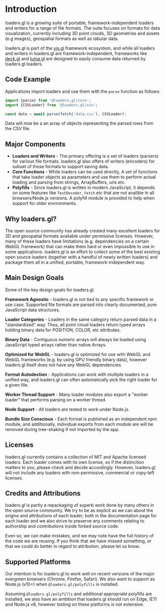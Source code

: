 # Introduction

loaders.gl is a growing suite of portable, framework-independent loaders and writers for a range of file formats. The suite focuses on formats for data visualization, currently including 3D point clouds, 3D geometries and assets (e.g images), geospatial formats as well as tabular data.

loaders.gl is part of the [vis.gl](https://vis.gl) framework ecosystem, and while all loaders and writers in loaders.gl are framework-independent, frameworks like [deck.gl](https://deck.gl) and [luma.gl](https://luma.gl) are designed to easily consume data returned by loaders.gl loaders.

## Code Example

Applications import loaders and use them with the `parse` function as follows:

```js
import {parse} from '@loaders.gl/core';
import {CSVLoader} from '@loaders.gl/csv';

const data = await parse(fetch('data.csv'), CSVLoader);
```

Data will now be a an array of objects representing the parsed rows from the CSV file.

## Major Components

- **Loaders and Writers** - The primary offering is a set of loaders (parsers) for various file formats. loaders.gl also offers of writers (encoders) for subset of those formats to support saving data.
- **Core Functions** - While loaders can be used directly, A set of functions that take loader objects as parameters and use them to perform actual loading and parsing from strings, ArrayBuffers, urls etc.
- **Polyfills** - Since loaders.gl is written in modern JavaScript, it depends on some features like `TextDecoder`, `fetch` etc that are not availble in all browsers/Node.js versions. A polyfill module is provided to help when support for older environments.

## Why loaders.gl?

The open source community has already created many excellent loaders for 3D and geospatial formats available under permissive licenses. However, many of these loaders have limitations (e.g. dependencies on a certain WebGL framework) that can make them hard or even impossible to use in some applications. loaders.gl is an effort to collect some of the best existing open source loaders (together with a handful of newly written loaders) and package them all in a unified, portable, framework-independent way.

## Main Design Goals

Some of the key design goals for loaders.gl.

**Framework Agnostic** - loaders.gl is not tied to any specific framework or use case. Supported file formats are parsed into clearly documented, pure JavaScript data structures.

**Loader Categories** - Loaders in the same category return parsed data in a "standardized" way. Thus, all point cloud loaders return typed arrays holding binary data for POSITION, COLOR, etc attributes.

**Binary Data** - Contiguous numeric arrays will always be loaded using JavaScript typed arrays rather than native Arrays.

**Optimized for WebGL** - loaders.gl is optimized for use with WebGL and WebGL frameworks (e.g. by using GPU friendly binary data), however loaders.gl itself does not have any WebGL dependencies.

**Format Autodection** - Applications can work with multiple loaders in a unified way, and loaders.gl can often automatically pick the right loader for a given file.

**Worker Thread Support** - Many loader modules also export a "worker loader" that performs parsing on a worker thread.

**Node Support** - All loaders are tested to work under Node.js.

**Bundle Size Conscious** - Each format is published as an independent npm module, and additionally, individual exports from each module are will be removed during tree-shaking if not imported by the app.

## Licenses

loaders.gl currently contains a collection of MIT and Apache licensed loaders. Each loader comes with its own license, so if the distinction matters to you, please check and decide accordingly. However, loaders.gl will not include any loaders with non-permissive, commercial or copy-left licenses.

## Credits and Attributions

loaders.gl is partly a repackaging of superb work done by many others in the open source community. We try to be as explicit as we can about the origins and attributions of each loader, both in the documentation page for each loader and we also strive to preserve any comments relating to authorship and contributions inside forked source code.

Even so, we can make mistakes, and we may note have the full history of the code we are reusing. If you think that we have missed something, or that we could do better in regard to attribution, please let us know.

## Supported Platforms

Our intention is for loaders.gl to work well on recent versions of the major evergreen browsers (Chrome, Firefox, Safari). We also want to support as Node.js (v10+) when `@loaders.gl/polyfills` is installed.

Assuming `@loaders.gl/polyfills` and additional appropriate polyfills are installed, we also have an ambition that loaders.gl should run on Edge, IE11 and Node.js v8, however testing on these platforms is not extensive.
